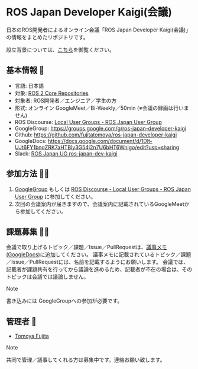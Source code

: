 # ROS Japan Developer Kaigi(会議)

日本のROS開発者によるオンライン会議「ROS Japan Developer Kaigi(会議)」の情報をまとめたリポジトリです。

設立背景については、[こちら](https://raw.githack.com/fujitatomoya/ros-japan-developer-kaigi/main/docs/presentation/ROS_Japan_Developer_Kaigi/ROS_Japan_Developer_Kaigi.html)を御覧ください。

## 基本情報 📌

- 言語: 日本語
- 対象: [ROS 2 Core Repositories](https://github.com/ros2/ros2)
- 対象者: ROS開発者／エンジニア／学生の方
- 形式: オンライン GoogleMeet／Bi-Weekly／50min (※会議の録画は行いません)
- ROS Discourse: [Local User Groups - ROS Japan User Group](https://discourse.openrobotics.org/c/local/japan/32)
- GoogleGroup: https://groups.google.com/g/ros-japan-developer-kaigi
- Github: https://github.com/fujitatomoya/ros-japan-developer-kaigi
- GoogleDocs: https://docs.google.com/document/d/1Dlt-UJt6FY1bnqZRK7aHTBly3G54j2n7U6bHT6Wnigo/edit?usp=sharing
- Slack: [ROS Japan UG ros-japan-dev-kaigi](https://rosjp.slack.com/archives/C09ET5QCRDJ)

## 参加方法 🙋‍♀️

1. [GoogleGroup](https://groups.google.com/g/ros-japan-developer-kaigi) もしくは [ROS Discourse - Local User Groups - ROS Japan User Group](https://discourse.openrobotics.org/c/local/japan/32) に参加してください。
2. 次回の会議案内が届きますので、会議案内に記載されているGoogleMeetから参加してください。

## 課題募集 🧑‍💻

会議で取り上げるトピック／課題／Issue／PullRequestは、[議事メモ(GoogleDocs)](https://docs.google.com/document/d/1Dlt-UJt6FY1bnqZRK7aHTBly3G54j2n7U6bHT6Wnigo/edit?usp=sharing)に追加してください。
議事メモに記載されているトピック／課題／Issue／PullRequestには、名前を記載するようにお願いします。
会議では、記載者が課題共有を行ってから議論を進めるため、記載者が不在の場合は、そのトピックは会議では議論しません。

> [!NOTE]
> 書き込みには GoogleGroupへの参加が必要です。

## 管理者 💼

- [Tomoya Fujita](https://github.com/fujitatomoya)

> [!NOTE]
> 共同で管理／議事してくれる方は募集中です。連絡お願い致します。
